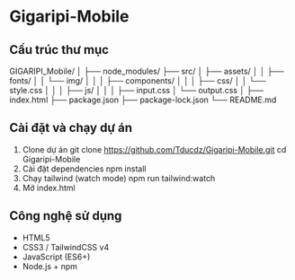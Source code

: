 ﻿# Gigaripi-Mobile

## Cấu trúc thư mục

GIGARIPI_Mobile/
│
├── node_modules/
├── src/
│ ├── assets/
│ │ ├── fonts/
│ │ └── img/
│ │
│ ├── components/
│ │
│ ├── css/
│ │ └── style.css
│ │
│ ├── js/ 
│ │
│ ├── input.css
│ └── output.css
│
├── index.html 
├── package.json 
├── package-lock.json 
└── README.md

## Cài đặt và chạy dự án

1. Clone dự án
git clone https://github.com/Tducdz/Gigaripi-Mobile.git
cd Gigaripi-Mobile
2. Cài đặt dependencies
npm install
3. Chạy tailwind (watch mode)
npm run tailwind:watch
4. Mở index.html

## Công nghệ sử dụng
- HTML5
- CSS3 / TailwindCSS v4 
- JavaScript (ES6+)
- Node.js + npm
